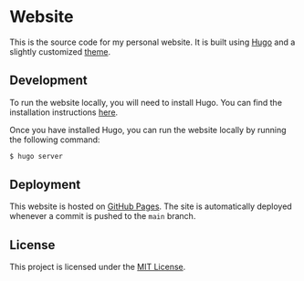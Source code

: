 # Website

This is the source code for my personal website. It is built using [Hugo](https://gohugo.io/) and a slightly customized [theme](https://github.com/hugo-sid/hugo-blog-awesome).


## Development

To run the website locally, you will need to install Hugo. You can find the installation instructions [here](https://gohugo.io/getting-started/installing/).

Once you have installed Hugo, you can run the website locally by running the following command:

```bash
$ hugo server
```


## Deployment

This website is hosted on [GitHub Pages](https://pages.github.com/). The site is automatically deployed whenever a commit is pushed to the `main` branch.


## License

This project is licensed under the [MIT License](LICENSE).
